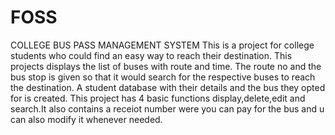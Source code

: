 # FOSS
COLLEGE BUS PASS MANAGEMENT SYSTEM
  This is a project for college students who could find an easy way to reach their destination. This projects displays the list of buses with route and time. The route no and the bus stop is given so that it would search for the respective buses to reach the destination. A student database with their details and the bus they opted for is created. This project has 4 basic functions display,delete,edit and search.It also contains a receiot number were you can pay for the bus and u can also modify it whenever needed.
 
